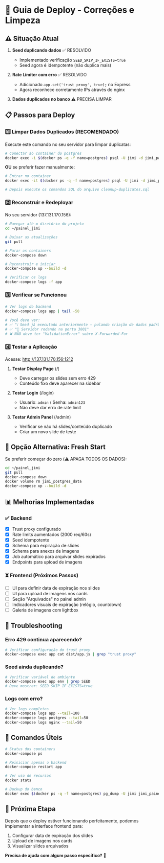 # 🚀 Guia de Deploy - Correções e Limpeza

## ⚠️ Situação Atual

1. **Seed duplicando dados** ✅ RESOLVIDO
   - Implementado verificação `SEED_SKIP_IF_EXISTS=true`
   - Seed agora é idempotente (não duplica mais)

2. **Rate Limiter com erro** ✅ RESOLVIDO
   - Adicionado `app.set('trust proxy', true);` no Express
   - Agora reconhece corretamente IPs através do nginx

3. **Dados duplicados no banco** ⚠️ PRECISA LIMPAR

## 📋 Passos para Deploy

### 1️⃣ Limpar Dados Duplicados (RECOMENDADO)

Execute este comando no seu servidor para limpar duplicatas:

```bash
# Conectar ao container do postgres
docker exec -i $(docker ps -q -f name=postgres) psql -U jimi -d jimi_painel < backend/cleanup-duplicates.sql
```

**OU** se preferir fazer manualmente:

```bash
# Entrar no container
docker exec -it $(docker ps -q -f name=postgres) psql -U jimi -d jimi_painel

# Depois execute os comandos SQL do arquivo cleanup-duplicates.sql
```

### 2️⃣ Reconstruir e Redeployar

No seu servidor (137.131.170.156):

```bash
# Navegar até o diretório do projeto
cd ~/painel_jimi

# Baixar as atualizações
git pull

# Parar os containers
docker-compose down

# Reconstruir e iniciar
docker-compose up --build -d

# Verificar os logs
docker-compose logs -f app
```

### 3️⃣ Verificar se Funcionou

```bash
# Ver logs do backend
docker-compose logs app | tail -50

# Você deve ver:
# ✅ "ℹ️ Seed já executado anteriormente — pulando criação de dados padrão"
# ✅ "🚀 Servidor rodando na porta 3001"
# ❌ NÃO deve ter "ValidationError" sobre X-Forwarded-For
```

### 4️⃣ Testar a Aplicação

Acesse: http://137.131.170.156:1212

1. **Testar Display Page** (/)
   - Deve carregar os slides sem erro 429
   - Conteúdo fixo deve aparecer na sidebar

2. **Testar Login** (/login)
   - Usuario: `admin` / Senha: `admin123`
   - Não deve dar erro de rate limit

3. **Testar Admin Panel** (/admin)
   - Verificar se não há slides/conteúdo duplicado
   - Criar um novo slide de teste

## 🔧 Opção Alternativa: Fresh Start

Se preferir começar do zero (⚠️ APAGA TODOS OS DADOS):

```bash
cd ~/painel_jimi
git pull
docker-compose down
docker volume rm jimi_postgres_data
docker-compose up --build -d
```

## 📊 Melhorias Implementadas

### ✅ Backend
- [x] Trust proxy configurado
- [x] Rate limits aumentados (2000 req/60s)
- [x] Seed idempotente
- [x] Schema para expiração de slides
- [x] Schema para anexos de imagens
- [x] Job automático para arquivar slides expirados
- [x] Endpoints para upload de imagens

### ⏳ Frontend (Próximos Passos)
- [ ] UI para definir data de expiração nos slides
- [ ] UI para upload de imagens nos cards
- [ ] Seção "Arquivados" no painel admin
- [ ] Indicadores visuais de expiração (relógio, countdown)
- [ ] Galeria de imagens com lightbox

## 🐛 Troubleshooting

### Erro 429 continua aparecendo?
```bash
# Verificar configuração do trust proxy
docker-compose exec app cat dist/app.js | grep "trust proxy"
```

### Seed ainda duplicando?
```bash
# Verificar variável de ambiente
docker-compose exec app env | grep SEED
# Deve mostrar: SEED_SKIP_IF_EXISTS=true
```

### Logs com erro?
```bash
# Ver logs completos
docker-compose logs app --tail=100
docker-compose logs postgres --tail=50
docker-compose logs nginx --tail=50
```

## 📝 Comandos Úteis

```bash
# Status dos containers
docker-compose ps

# Reiniciar apenas o backend
docker-compose restart app

# Ver uso de recursos
docker stats

# Backup do banco
docker exec $(docker ps -q -f name=postgres) pg_dump -U jimi jimi_painel > backup.sql
```

## 🎯 Próxima Etapa

Depois que o deploy estiver funcionando perfeitamente, podemos implementar a interface frontend para:
1. Configurar data de expiração dos slides
2. Upload de imagens nos cards
3. Visualizar slides arquivados

**Precisa de ajuda com algum passo específico?** 🚀
